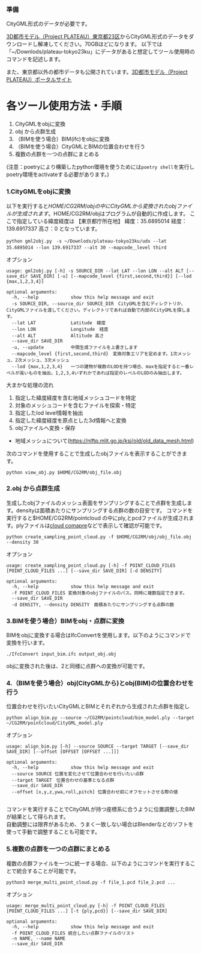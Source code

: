 ### 準備
CityGML形式のデータが必要です。

[3D都市モデル（Project PLATEAU）東京都23区](https://www.geospatial.jp/ckan/dataset/plateau-tokyo23ku)からCityGML形式のデータをダウンロードし解凍してください。70GBほどになります。
以下では「~/Downlods/plateau-tokyo23ku」にデータがあると想定してツール使用時のコマンドを記述します。

また、東京都以外の都市データも公開されています。[3D都市モデル（Project PLATEAU）ポータルサイト](https://www.geospatial.jp/ckan/dataset/plateau)

# 各ツール使用方法・手順
1. CityGMLをobjに変換
2. obj から点群生成
3. （BIMを使う場合）BIM(ifc)をobjに変換 
4. （BIMを使う場合）CityGMLとBIMの位置合わせを行う   
5. 複数の点群を一つの点群にまとめる

(注意：poetryにより構築したpython環境を使うためには`poetry shell`を実行しpoetry環境をactivateする必要があります。)

### 1.CityGMLをobjに変換

以下を実行すると$HOME/CG2RM/obj の中にCityGMLから変換されたobjファイルが生成されます。$HOME/CG2RM/objはプログラムが自動的に作成します。
ここで指定している緯度経度は 【東京都庁所在地】 緯度：35.6895014 経度：139.6917337 高さ：0 となっています。

```
python gml2obj.py　-s ~/Downlods/plateau-tokyo23ku/udx --lat 35.6895014 --lon 139.6917337 --alt 30 --mapcode＿level third
```
オプション
```
usage: gml2obj.py [-h] -s SOURCE_DIR --lat LAT --lon LON --alt ALT [--save_dir SAVE_DIR] [-u] [--mapcode_level {first,second,third}] [--lod {max,1,2,3,4}]

optional arguments:
  -h, --help            show this help message and exit
  -s SOURCE_DIR, --source_dir SOURCE_DIR　CityGMLを含むディレクトリか、CityGMLファイルを渡してください。ディレクトリであれば自動で内部のCityGMLを探します。
  --lat LAT             Latitude　緯度
  --lon LON             Longitude　経度
  --alt ALT             Altitude 高さ
  --save_dir SAVE_DIR   
  -u, --update          中間生成ファイルを上書きします
  --mapcode_level {first,second,third}　変換対象エリアを定めます。1次メッシュ、2次メッシュ、3次メッシュ
  --lod {max,1,2,3,4}   一つの建物が複数のLODを持つ場合、maxを指定すると一番レベルが高いものを抽出。1,2,3,4いずれかであれば指定のレベルのLODのみ抽出します。

```
大まかな処理の流れ
1. 指定した緯度経度を含む地域メッシュコードを特定
2. 対象のメッシュコードを含むファイルを探索・特定
3. 指定したlod level情報を抽出
4. 指定した緯度経度を原点とした3d情報へと変換
5. objファイルへ変換・保存

* 地域メッシュについて(https://nlftp.mlit.go.jp/ksj/old/old_data_mesh.html)



次のコマンドを使用することで生成したobjファイルを表示することができます。
```
python view_obj.py $HOME/CG2RM/obj_file.obj
```

### 2.obj から点群生成
生成したobjファイルのメッシュ表面をサンプリングすることで点群を生成します。densityは面積あたりにサンプリングする点群の数の目安です。
コマンドを実行すると$HOME/CG2RM/pointcloud の中にply,とpcdファイルが生成されます。plyファイルは[cloud comapre](https://www.danielgm.net/cc/)などで表示して確認が可能です。
```
python create_sampling_point_cloud.py -f $HOME/CG2RM/obj/obj_file.obj --density 30
```

オプション
```
usage: create_sampling_point_cloud.py [-h] -f POINT_CLOUD_FILES [POINT_CLOUD_FILES ...] [--save_dir SAVE_DIR] [-d DENSITY]

optional arguments:
  -h, --help            show this help message and exit
  -f POINT_CLOUD_FILES 変換対象のobjファイルのパス。同時に複数指定できます。
  --save_dir SAVE_DIR
  -d DENSITY, --density DENSITY　面積あたりにサンプリングする点群の数

```


### 3.BIMを使う場合）BIMをobj・点群に変換

BIMをobjに変換する場合はIfcConvertを使用します。以下のようにコマンドで変換を行います。
```
./IfcConvert input_bim.ifc output_obj.obj
```
objに変換された後は、2と同様に点群への変換が可能です。

### 4.（BIMを使う場合）obj(CityGMLから)とobj(BIM)の位置合わせを行う

位置合わせを行いたいCityGMLとBIMとそれぞれから生成された点群を指定し
```
python align_bim.py --source ~/CG2RM/pointcloud/bim_model.ply --target ~/CG2RM/pointcloud/CityGML_model.ply  
```
オプション
```
usage: align_bim.py [-h] --source SOURCE --target TARGET [--save_dir SAVE_DIR] [--offset [OFFSET [OFFSET ...]]]

optional arguments:
  -h, --help            show this help message and exit
  --source SOURCE 位置を変化させて位置合わせを行いたい点群
  --target TARGET　位置合わせの基準となる点群
  --save_dir SAVE_DIR
  --offset [x,y,z,ywa,roll,pitch] 位置合わせ前にオフセットさせる際の値
                        

```
コマンドを実行することでCityGMLが持つ座標系に合うように位置調整したBIMが結果として得られます。  
自動調整には限界があるため、うまく一致しない場合はBlenderなどのソフトを使って手動で調整することも可能です。

### 5.複数の点群を一つの点群にまとめる

複数の点群ファイルを一つに統一する場合、以下のようにコマンドを実行することで統合することが可能です。
````
python3 merge_multi_point_cloud.py -f file_1.pcd file_2.pcd ...
````
オプション
```
usage: merge_multi_point_cloud.py [-h] -f POINT_CLOUD_FILES [POINT_CLOUD_FILES ...] [-t {ply,pcd}] [--save_dir SAVE_DIR]

optional arguments:
  -h, --help            show this help message and exit
  -f POINT_CLOUD_FILES 統合したい点群ファイルのリスト
  -n NAME, --name NAME 
  --save_dir SAVE_DIR

```